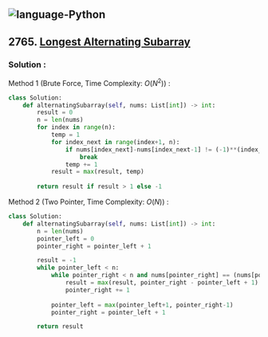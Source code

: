 ![language-Python](https://img.shields.io/badge/Python-ffd43b?style=for-the-badge&logo=PYTHON)
---

## 2765. [Longest Alternating Subarray](https://leetcode.com/problems/longest-alternating-subarray)

### Solution :

Method 1 (Brute Force, Time Complexity: $O(N^2)$) :
```python
class Solution:
    def alternatingSubarray(self, nums: List[int]) -> int:
        result = 0
        n = len(nums)
        for index in range(n):
            temp = 1
            for index_next in range(index+1, n):
                if nums[index_next]-nums[index_next-1] != (-1)**(index_next-index-1):
                    break
                temp += 1
            result = max(result, temp)
        
        return result if result > 1 else -1
```

Method 2 (Two Pointer, Time Complexity: $O(N)$) :
```python
class Solution:
    def alternatingSubarray(self, nums: List[int]) -> int:
        n = len(nums)
        pointer_left = 0
        pointer_right = pointer_left + 1

        result = -1
        while pointer_left < n:
            while pointer_right < n and nums[pointer_right] == (nums[pointer_left] + (pointer_right - pointer_left) % 2):
                result = max(result, pointer_right - pointer_left + 1)
                pointer_right += 1
            
            pointer_left = max(pointer_left+1, pointer_right-1)
            pointer_right = pointer_left + 1

        return result
```
